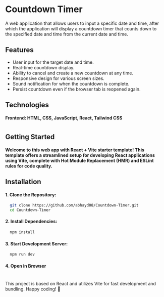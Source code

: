 
# Countdown Timer

A web application that allows users to input a specific date and time, after which the application will display a countdown timer that counts down to the specified date and time from the current date and time.

###

## Features

- User input for the target date and time.
- Real-time countdown display.
- Ability to cancel and create a new countdown at any time.
- Responsive design for various screen sizes.
- Sound notification for when the countdown is complete.
- Persist countdown even if the browser tab is reopened again.

###

## Technologies

#### Frontend: HTML, CSS, JavaScript, React, Tailwind CSS

#

## Getting Started

#### Welcome to this web app with React + Vite starter template! This template offers a streamlined setup for developing React applications using Vite, complete with Hot Module Replacement (HMR) and ESLint rules for code quality.
## Installation

#### 1. Clone the Repository:

```bash
  git clone https://github.com/abhayd08/Countdown-Timer.git
  cd Countdown-Timer
```

#### 2. Install Dependencies:
```bash
  npm install
```

#### 3. Start Development Server:
```bash
  npm run dev
```

#### 4. Open in Browser
    
#

This project is based on React and utilizes Vite for fast development and bundling. Happy coding! 🚀